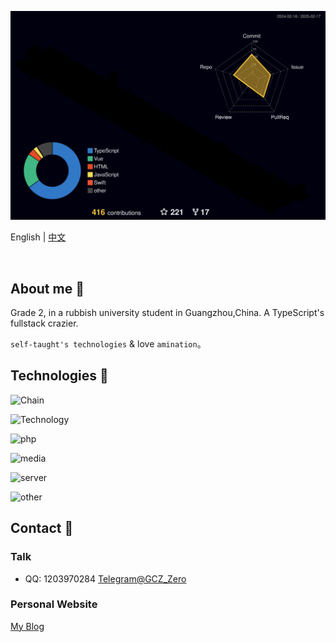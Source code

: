 ![Status](profile-3d-contrib/profile-night-rainbow.svg)  

English
|
[中文](https://github.com/Groupguanfang/groupguanfang) 

<br>

## About me 🌈
Grade 2, in a rubbish university student in Guangzhou,China. A TypeScript's fullstack crazier.

`self-taught's technologies` & love `amination`。

## Technologies 📲

![Chain](https://skillicons.dev/icons?perline=5&i=git,github)

![Technology](https://skillicons.dev/icons?perline=8&i=typescript,javascript,nodejs,jquery,html,css,sass,tailwind,md,vue,react,angular,svelte,astro,nest,nextjs,nuxtjs,webpack,babel,vite,prisma,rollupjs,sequelize,bootstrap,coffeescript,deno,electron,express)

![php](https://skillicons.dev/icons?perline=5&i=php,wordpress)

![media](https://skillicons.dev/icons?perline=4&i=ps,pr,ai,figma)

![server](https://skillicons.dev/icons?perline=8&i=linux,bash,nginx,postman,powershell,mysql,mongodb,redis)

![other](https://skillicons.dev/icons?perline=8&i=replit,cloudflare,codepen,atom,vscode,idea,vim)

## Contact 💬

### Talk
* QQ: 1203970284
[Telegram@GCZ_Zero](http://t.me/GCZ_Zero)

### Personal Website
[My Blog](https://blog.xhhzs.cn)
